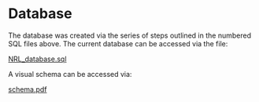 # Database

The database was created via the series of steps outlined in the numbered SQL files above. The current database can be accessed via the file:

[NRL_database.sql](https://github.com/njpowers7915/NRL-match-data/blob/master/db/NRL_database.sql)

A visual schema can be accessed via:

[schema.pdf](https://github.com/njpowers7915/NRL-match-data/blob/master/db/schema.pdf)
